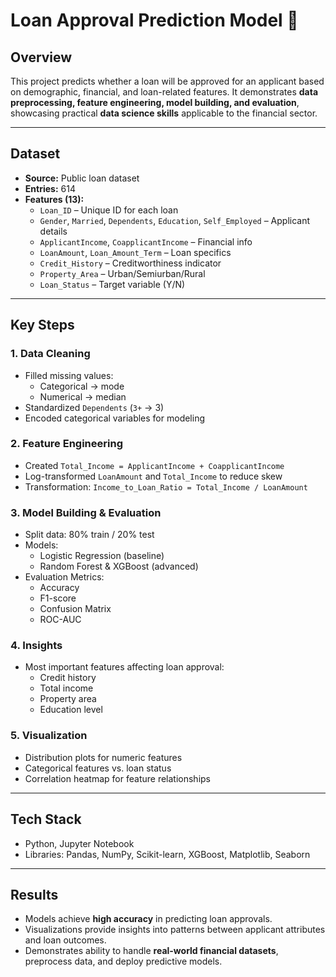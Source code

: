 # Loan Approval Prediction Model 🏦

## Overview
This project predicts whether a loan will be approved for an applicant based on demographic, financial, and loan-related features. It demonstrates **data preprocessing, feature engineering, model building, and evaluation**, showcasing practical **data science skills** applicable to the financial sector.

---

## Dataset
- **Source:** Public loan dataset  
- **Entries:** 614  
- **Features (13):**
  - `Loan_ID` – Unique ID for each loan  
  - `Gender`, `Married`, `Dependents`, `Education`, `Self_Employed` – Applicant details  
  - `ApplicantIncome`, `CoapplicantIncome` – Financial info  
  - `LoanAmount`, `Loan_Amount_Term` – Loan specifics  
  - `Credit_History` – Creditworthiness indicator  
  - `Property_Area` – Urban/Semiurban/Rural  
  - `Loan_Status` – Target variable (Y/N)

---

## Key Steps

### 1. Data Cleaning
- Filled missing values:
  - Categorical → mode  
  - Numerical → median  
- Standardized `Dependents` (`3+` → 3)  
- Encoded categorical variables for modeling  

### 2. Feature Engineering
- Created `Total_Income = ApplicantIncome + CoapplicantIncome`  
- Log-transformed `LoanAmount` and `Total_Income` to reduce skew  
- Transformation: `Income_to_Loan_Ratio = Total_Income / LoanAmount`  

### 3. Model Building & Evaluation
- Split data: 80% train / 20% test  
- Models:
  - Logistic Regression (baseline)  
  - Random Forest & XGBoost (advanced)  
- Evaluation Metrics:
  - Accuracy  
  - F1-score  
  - Confusion Matrix  
  - ROC-AUC  

### 4. Insights
- Most important features affecting loan approval:
  - Credit history  
  - Total income  
  - Property area  
  - Education level  

### 5. Visualization
- Distribution plots for numeric features  
- Categorical features vs. loan status  
- Correlation heatmap for feature relationships  

---

## Tech Stack
- Python, Jupyter Notebook  
- Libraries: Pandas, NumPy, Scikit-learn, XGBoost, Matplotlib, Seaborn  

---

## Results
- Models achieve **high accuracy** in predicting loan approvals.  
- Visualizations provide insights into patterns between applicant attributes and loan outcomes.  
- Demonstrates ability to handle **real-world financial datasets**, preprocess data, and deploy predictive models.

